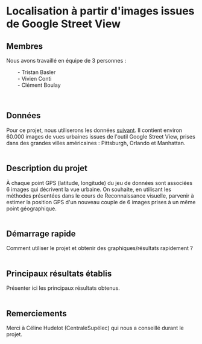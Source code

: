 # Localisation à partir d'images issues de Google Street View

## Membres
Nous avons travaillé en équipe de 3 personnes : <br>
<p style="margin-left:30px">
    - Tristan Basler <br>
    - Vivien Conti <br>
    - Clément Boulay
</p>
<br>

## Données
Pour ce projet, nous utiliserons les données <a href="http://www.cs.ucf.edu/~aroshan/index_files/Dataset_PitOrlManh/">suivant</a>.
Il contient environ 60.000 images de vues urbaines issues de l'outil Google Street View, prises dans des grandes villes américaines : Pittsburgh, Orlando et Manhattan.
<br><br>

## Description du projet
À chaque point GPS (latitude, longitude) du jeu de données sont associées 6 images qui décrivent la vue urbaine.
On souhaite, en utilisant les méthodes présentées dans le cours de Reconnaissance visuelle, parvenir à estimer la position GPS d'un nouveau couple de 6 images prises à un même point géographique.
<br><br>

## Démarrage rapide

Comment utiliser le projet et obtenir des graphiques/résultats rapidement ?
<br><br>

## Principaux résultats établis

Présenter ici les principaux résultats obtenus.
<br><br>

## Remerciements

Merci à Céline Hudelot (CentraleSupélec) qui nous a conseillé durant le projet.